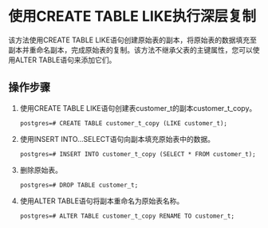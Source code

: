 # 使用CREATE TABLE LIKE执行深层复制<a name="ZH-CN_TOPIC_0242370293"></a>

该方法使用CREATE TABLE LIKE语句创建原始表的副本，将原始表的数据填充至副本并重命名副本，完成原始表的复制。该方法不继承父表的主键属性，您可以使用ALTER TABLE语句来添加它们。

## 操作步骤<a name="zh-cn_topic_0237121143_zh-cn_topic_0165787115_section1349410417334"></a>

1.  使用CREATE TABLE LIKE语句创建表customer\_t的副本customer\_t\_copy。

    ```
    postgres=# CREATE TABLE customer_t_copy (LIKE customer_t);
    ```

2.  使用INSERT INTO…SELECT语句向副本填充原始表中的数据。

    ```
    postgres=# INSERT INTO customer_t_copy (SELECT * FROM customer_t);
    ```

3.  删除原始表。

    ```
    postgres=# DROP TABLE customer_t;
    ```

4.  使用ALTER TABLE语句将副本重命名为原始表名称。

    ```
    postgres=# ALTER TABLE customer_t_copy RENAME TO customer_t;
    ```


